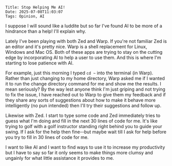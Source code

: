    Title: Stop Helping Me AI!
    Date: 2025-07-08T11:03:07
    Tags: Opinion, AI

I suppose I will sound like a luddite but so far I've found AI to be more of a hindrance than a help! I'll explain why.

<!-- more -->

Lately I've been playing with both Zed and Warp. If you're not familiar Zed is an editor and it's pretty nice.  Warp is a shell replacement for Linux, Windows and Mac OS.  Both of these apps are trying to stay on the cutting edge by incorporating AI to help a user to use them. And this is where I'm starting to lose patience with AI. 

For example, just this morning I typed <code>cd ~</code> into the terminal (in Warp).  Rather than just changing to my home directory, Warp asked me if I wanted it to run the change directory command for me and show me the results. I mean seriously? By the way lest anyone think I'm just griping and not trying to fix the issue, I have reached out to Warp to give them my feedback and if they share any sorts of suggestions about how to make it behave more intelligently (no pun intended) then I'll try their suggestions and follow up.

Likewise with Zed.  I start to type some code and Zed immediately tries to guess what I'm doing and fill in the next 30 lines of code for me.  It's like trying to golf with a golf instructor standing right behind you to guide your swing.  If I ask for the help then fine--but maybe wait till I ask for help before you try to fill in 30 lines of code for me.  

I want to like AI and I want to find ways to use it to increase my productivity but I have to say so far it only seems to make things more clumsy and ungainly for what little assistance it provides to me. 

